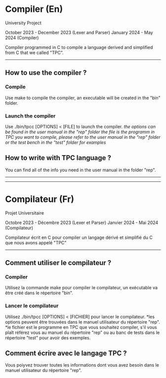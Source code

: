 # Compiler (En)

University Project

October 2023 - December 2023 (Lexer and Parser)
January 2024 - May 2024 (Compiler)

Compiler programmed in C to compile a language derived and simplified from C that we called "TPC".

---

## How to use the compiler ?

### Compile

Use make to compile the compiler, an executable will be created in the "bin" folder.

### Launch the compiler

Use ./bin/tpcc [OPTIONS] < [FILE] to launch the compiler.
*the options can be found in the user manual in the "rep" folder*
*the file is the programm in TPC you want to compile, please refer to the user manual in the "rep" folder or the test bench in the "test" folder for examples*

## How to write with TPC language ?

You can find all of the info you need in the user manual in the folder "rep".

---

---

# Compilateur (Fr)

Projet Universitaire

Octobre 2023 - Décembre 2023 (Lexer et Parser)
Janvier 2024 - Mai 2024 (Compilateur)

Compilateur écrit en C pour compiler un langage dérivé et simplifié du C que nous avons appelé "TPC"

---

## Comment utiliser le compilateur ?

### Compiler

Utilisez la commande make pour compiler le compilateur, un exécutable va être créé dans le répertoire "bin". 

### Lancer le compilateur

Utilisez ./bin/tpcc [OPTIONS] < [FICHIER] pour lancer le compilateur.
*les options peuvent être trouvées dans le manuel utilisateur du répertoire "rep".
*le fichier est le programme en TPC que vous souhaitez compiler, s'il vous plaît référez vous au manuel du répertoire "rep" ou au banc de tests dans le répertoire "test" pour avoir des exemples.

## Comment écrire avec le langage TPC ?

Vous poiyvez trouver toutes les informations dont vous avez besoin dans le manuel utilisateur du répertoire "rep".
